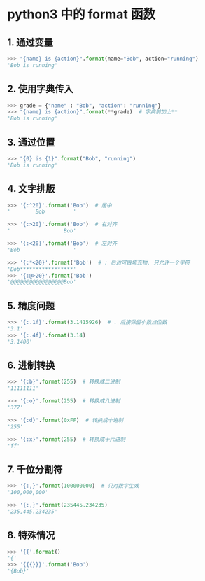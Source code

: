 # python3 中的 format 函数

## 1. 通过变量

```python
>>> "{name} is {action}".format(name="Bob", action="running")
'Bob is running'
```

## 2. 使用字典传入

```python
>>> grade = {"name" : "Bob", "action": "running"}
>>> "{name} is {action}".format(**grade)  # 字典前加上**
'Bob is running'
```

## 3.  通过位置

```python
>>> "{0} is {1}".format("Bob", "running")
'Bob is running'
```

## 4. 文字排版

```python
>>> '{:^20}'.format('Bob')  # 居中
'        Bob         '

>>> '{:>20}'.format('Bob')  # 右对齐 
'                 Bob'

>>> '{:<20}'.format('Bob')  # 左对齐
'Bob                 '

>>> '{:*<20}'.format('Bob')  # : 后边可跟填充物, 只允许一个字符
'Bob*****************'
>>> '{:@>20}'.format('Bob')
'@@@@@@@@@@@@@@@@@Bob'
```

## 5. 精度问题

```python
>>> '{:.1f}'.format(3.1415926)  # . 后接保留小数点位数
'3.1'
>>> '{:.4f}'.format(3.14)
'3.1400'
```

## 6. 进制转换

```python
>>> '{:b}'.format(255)  # 转换成二进制
'11111111'

>>> '{:o}'.format(255)  # 转换成八进制
'377'

>>> '{:d}'.format(0xFF)  # 转换成十进制
'255'

>>> '{:x}'.format(255)  # 转换成十六进制
'ff'
```

## 7. 千位分割符

```python
>>> '{:,}'.format(100000000)  # 只对数字生效
'100,000,000'

>>> '{:,}'.format(235445.234235)
'235,445.234235'
```

## 8. 特殊情况

```python
>>> '{{'.format()
'{'
>>> '{{{}}}'.format('Bob')
'{Bob}'
```
